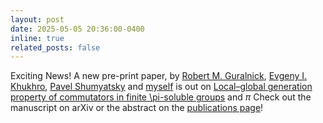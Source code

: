 ```yaml
---
layout: post
date: 2025-05-05 20:36:00-0400
inline: true
related_posts: false
---
```


Exciting News! A new pre-print paper, by [Robert M. Guralnick](https://dornsife.usc.edu/profile/robert-guralnick/), [Evgeny I. Khukhro](https://algebra-lincoln.org/about/), [Pavel Shumyatsky](https://mat.unb.br/index.php/pessoas/docentes/57-pavel-shumyatsky) and [myself](https://acciarric.github.io/) is out on [Local–global generation property of commutators in finite \pi-soluble groups](https://doi.org/10.48550/arXiv.2505.03017) and $\pi$
Check out the manuscript on arXiv or the abstract on the [publications page](https://acciarric.github.io/publications/)!